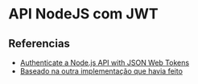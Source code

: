 # API NodeJS com JWT

## Referencias
 * [Authenticate a Node.js API with JSON Web Tokens](https://scotch.io/tutorials/authenticate-a-node-js-api-with-json-web-tokens)
 * [Baseado na outra implementação que havia feito](https://github.com/douglaszuqueto/simple-api-nodejs-mongodb)
